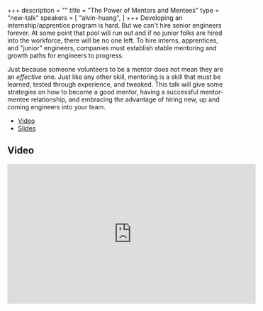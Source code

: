 +++
description = ""
title = "The Power of Mentors and Mentees"
type = "new-talk"
speakers = [
        "alvin-huang",
]
+++
Developing an internship/apprentice program is hard. But we can't hire senior engineers forever. At some point that pool will run out and if no junior folks are hired into the workforce, there will be no one left. To hire interns, apprentices, and "junior" engineers, companies must establish stable mentoring and growth paths for engineers to progress.

Just because someone volunteers to be a mentor does not mean they are an *effective* one. Just like any other skill, mentoring is a skill that must be learned, tested through experience, and tweaked. This talk will give some strategies on how to become a good mentor, having a successful mentor-mentee relationship, and embracing the advantage of hiring new, up and coming engineers into your team.

* [Video](https://youtu.be/CBQnCerO77o)
* [Slides](https://drive.google.com/file/d/1YB4BUrWOx2pfFKjLlxJKo6uub2fEYUnz/view?usp=sharing)

## Video

<iframe width="560" height="315" src="https://www.youtube.com/embed/CBQnCerO77o" frameborder="0" allow="accelerometer; autoplay; encrypted-media; gyroscope; picture-in-picture" allowfullscreen></iframe>